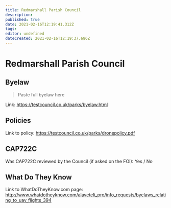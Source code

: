 ```yaml
---
title: Redmarshall Parish Council
description: 
published: true
date: 2021-02-16T12:19:41.312Z
tags: 
editor: undefined
dateCreated: 2021-02-16T12:19:37.686Z
---
```


# Redmarshall Parish Council


## Byelaw
> Paste full byelaw here

Link:
https://testcouncil.co.uk/parks/byelaw.html

## Policies
Link to policy:
https://testcouncil.co.uk/parks/dronepolicy.pdf

## CAP722C

Was CAP722C reviewed by the Council (if asked on the FOI): Yes / No

## What Do They Know

Link to WhatDoTheyKnow.com page:
http://www.whatdotheyknow.com/alaveteli_pro/info_requests/byelaws_relating_to_uav_flights_394

